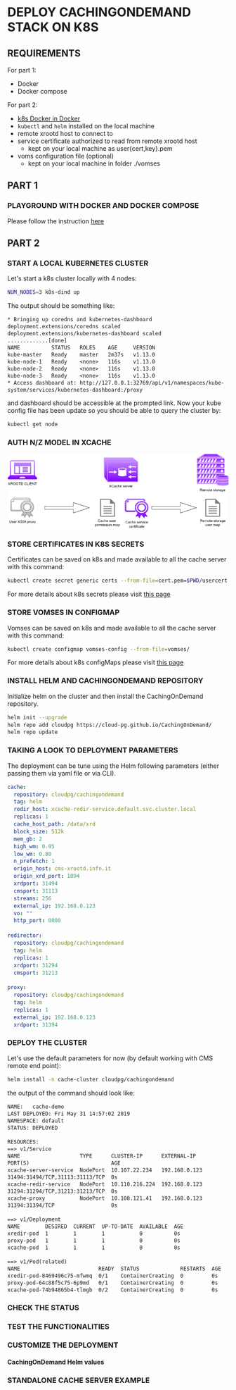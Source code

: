 # DEPLOY CACHINGONDEMAND STACK ON K8S

## REQUIREMENTS

For part 1:

- Docker
- Docker compose

For part 2:

- [k8s Docker in Docker](https://github.com/kubernetes-sigs/kubeadm-dind-cluster)
- `kubectl` and `helm` installed on the local machine
- remote xrootd host to connect to
- service certificate authorized to read from remote xrootd host
  - kept on your local machine as user{cert,key}.pem
- voms configuration file (optional)
  - kept on your local machine in folder ./vomses

## PART 1

### PLAYGROUND WITH DOCKER AND DOCKER COMPOSE

Please follow the instruction [here](../DOCKER.md)

## PART 2

### START A LOCAL KUBERNETES CLUSTER

Let's start a k8s cluster locally with 4 nodes:

```bash
NUM_NODES=3 k8s-dind up
```

The output should be something like:

```text
* Bringing up coredns and kubernetes-dashboard 
deployment.extensions/coredns scaled
deployment.extensions/kubernetes-dashboard scaled
.............[done]
NAME          STATUS   ROLES    AGE     VERSION
kube-master   Ready    master   2m37s   v1.13.0
kube-node-1   Ready    <none>   116s    v1.13.0
kube-node-2   Ready    <none>   116s    v1.13.0
kube-node-3   Ready    <none>   116s    v1.13.0
* Access dashboard at: http://127.0.0.1:32769/api/v1/namespaces/kube-system/services/kubernetes-dashboard:/proxy
```

and dashboard should be accessible at the prompted link.
Now your kube config file has been update so you should be able to query the cluster by:

```bash
kubectl get node
```

### AUTH N/Z MODEL IN XCACHE

![Schema of AuthN/Z for caching on-demand system](https://github.com/Cloud-PG/CachingOnDemand/blob/master/docs/img/xcache_auth.png)

### STORE CERTIFICATES IN K8S SECRETS

Certificates can be saved on k8s and made available to all the cache server with this command:

```bash
kubectl create secret generic certs --from-file=cert.pem=$PWD/usercert.pem --from-file=key.pem=$PWD/userkey.pem
```

For more details about k8s secrets please visit [this page]()

### STORE VOMSES IN CONFIGMAP

Vomses can be saved on k8s and made available to all the cache server with this command:

```bash
kubectl create configmap vomses-config --from-file=vomses/
```

For more details about k8s configMaps please visit [this page]()

### INSTALL HELM AND CACHINGONDEMAND REPOSITORY

Initialize helm on the cluster and then install the CachingOnDemand repository.

```bash
helm init --upgrade
helm repo add cloudpg https://cloud-pg.github.io/CachingOnDemand/
helm repo update
```

### TAKING A LOOK TO DEPLOYMENT PARAMETERS

The deployment can be tune using the Helm following parameters (either passing them via yaml file or via CLI).

```yaml
cache:
  repository: cloudpg/cachingondemand
  tag: helm
  redir_host: xcache-redir-service.default.svc.cluster.local
  replicas: 1
  cache_host_path: /data/xrd
  block_size: 512k
  mem_gb: 2
  high_wm: 0.95
  low_wm: 0.80
  n_prefetch: 1
  origin_host: cms-xrootd.infn.it
  origin_xrd_port: 1094
  xrdport: 31494
  cmsport: 31113
  streams: 256
  external_ip: 192.168.0.123
  vo: ""
  http_port: 8080

redirector:
  repository: cloudpg/cachingondemand
  tag: helm
  replicas: 1
  xrdport: 31294
  cmsport: 31213

proxy:
  repository: cloudpg/cachingondemand
  tag: helm
  replicas: 1
  external_ip: 192.168.0.123
  xrdport: 31394
```

### DEPLOY THE CLUSTER

Let's use the default parameters for now (by default working with CMS remote end point):

```bash
helm install -n cache-cluster cloudpg/cachingondemand
```

the output of the command should look like:

```text
NAME:   cache-demo
LAST DEPLOYED: Fri May 31 14:57:02 2019
NAMESPACE: default
STATUS: DEPLOYED

RESOURCES:
==> v1/Service
NAME                   TYPE      CLUSTER-IP      EXTERNAL-IP    PORT(S)                          AGE
xcache-server-service  NodePort  10.107.22.234   192.168.0.123  31494:31494/TCP,31113:31113/TCP  0s
xcache-redir-service   NodePort  10.110.216.224  192.168.0.123  31294:31294/TCP,31213:31213/TCP  0s
xcache-proxy           NodePort  10.108.121.41   192.168.0.123  31394:31394/TCP                  0s

==> v1/Deployment
NAME        DESIRED  CURRENT  UP-TO-DATE  AVAILABLE  AGE
xredir-pod  1        1        1           0          0s
proxy-pod   1        1        1           0          0s
xcache-pod  1        1        1           0          0s

==> v1/Pod(related)
NAME                         READY  STATUS             RESTARTS  AGE
xredir-pod-8469496c75-mfwmq  0/1    ContainerCreating  0         0s
proxy-pod-64c88f5c75-6p9md   0/1    ContainerCreating  0         0s
xcache-pod-74b94865b4-tlmgb  0/2    ContainerCreating  0         0s

```

### CHECK THE STATUS

### TEST THE FUNCTIONALITIES

### CUSTOMIZE THE DEPLOYMENT

#### CachingOnDemand Helm values

### STANDALONE CACHE SERVER EXAMPLE

